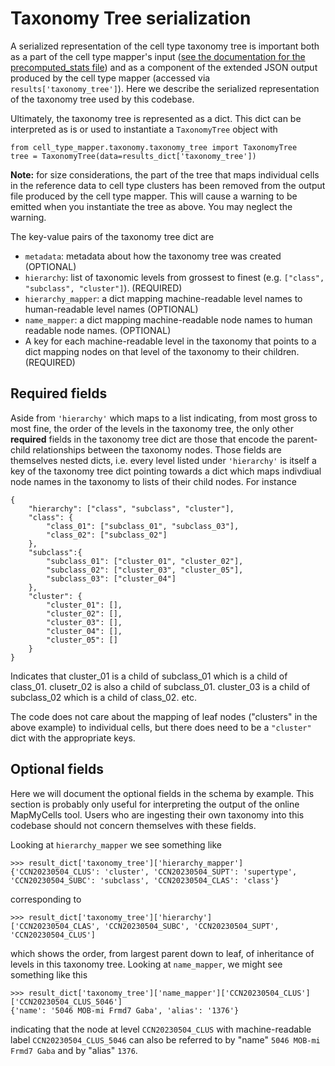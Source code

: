 # Taxonomy Tree serialization

A serialized representation of the cell type taxonomy tree is important
both as a part of the cell type mapper's input
([see the documentation for the precomputed_stats file](precomputed_stats_file.md)) and as a component of the extended JSON
output produced by the cell type mapper (accessed via
`results['taxonomy_tree']`). Here we describe the serialized
representation of the taxonomy tree used by this codebase.

Ultimately, the taxonomy tree is represented as a dict. This dict can be
interpreted as is or used to instantiate a `TaxonomyTree` object with

```
from cell_type_mapper.taxonomy.taxonomy_tree import TaxonomyTree
tree = TaxonomyTree(data=results_dict['taxonomy_tree'])
```

**Note:** for size considerations, the part of the tree that maps individual
cells in the reference data to cell type clusters has been removed from the
output file produced by the cell type mapper. This will cause a warning to be
emitted when you instantiate the tree as above. You may neglect the warning.

The key-value pairs of the taxonomy tree dict are

- `metadata`: metadata about how the taxonomy tree was created (OPTIONAL)
- `hierarchy`: list of taxonomic levels from grossest to finest (e.g.
`["class", "subclass", "cluster"]`). (REQUIRED)
- `hierarchy_mapper`: a dict mapping machine-readable level names to
human-readable level names (OPTIONAL)
- `name_mapper`: a dict mapping machine-readable node names to human readable node names. (OPTIONAL)
- A key for each machine-readable level in the taxonomy that points to a dict
mapping nodes on that level of the taxonomy to their children. (REQUIRED)

## Required fields

Aside from `'hierarchy'` which maps to a list indicating, from most gross to
most fine, the order of the levels in the taxonomy tree, the only other
**required** fields in the taxonomy tree dict are those that encode the
parent-child relationships between the taxonomy nodes. Those fields are
themselves nested dicts, i.e. every level listed under `'hierarchy'` is itself
a key of the taxonomy tree dict pointing towards a dict which maps indivdiual
node names in the taxonomy to lists of their child nodes. For instance

```
{
    "hierarchy": ["class", "subclass", "cluster"],
    "class": {
        "class_01": ["subclass_01", "subclass_03"],
        "class_02": ["subclass_02"]
    },
    "subclass":{
        "subclass_01": ["cluster_01", "cluster_02"],
        "subclass_02": ["cluster_03", "cluster_05"],
        "subclass_03": ["cluster_04"]
    },
    "cluster": {
        "cluster_01": [],
        "cluster_02": [],
        "cluster_03": [],
        "cluster_04": [],
        "cluster_05": []
    }
}

```

Indicates that cluster_01 is a child of subclass_01 which is a child of
class_01. clusetr_02 is also a child of subclass_01. cluster_03 is a child of
subclass_02 which is a child of class_02. etc.

The code does not care about the mapping of leaf nodes ("clusters" in the
above example) to individual cells, but there does need to be a `"cluster"`
dict with the appropriate keys.


## Optional fields

Here we will document the optional fields in the schema by example. This section
is probably only useful for interpreting the output of the online MapMyCells
tool. Users who are ingesting their own taxonomy into this codebase should not
concern themselves with these fields.

Looking at `hierarchy_mapper` we see something like

```
>>> result_dict['taxonomy_tree']['hierarchy_mapper']
{'CCN20230504_CLUS': 'cluster', 'CCN20230504_SUPT': 'supertype', 'CCN20230504_SUBC': 'subclass', 'CCN20230504_CLAS': 'class'}
```

corresponding to

```
>>> result_dict['taxonomy_tree']['hierarchy']
['CCN20230504_CLAS', 'CCN20230504_SUBC', 'CCN20230504_SUPT', 'CCN20230504_CLUS']
```

which shows the order, from largest parent down to leaf, of inheritance of
levels in this taxonomy tree. Looking at `name_mapper`, we might see something like this

```
>>> result_dict['taxonomy_tree']['name_mapper']['CCN20230504_CLUS']['CCN20230504_CLUS_5046']
{'name': '5046 MOB-mi Frmd7 Gaba', 'alias': '1376'}
```

indicating that the node at level `CCN20230504_CLUS` with machine-readable
label `CCN20230504_CLUS_5046` can also be referred to by
"name" `5046 MOB-mi Frmd7 Gaba` and by "alias" `1376`.
